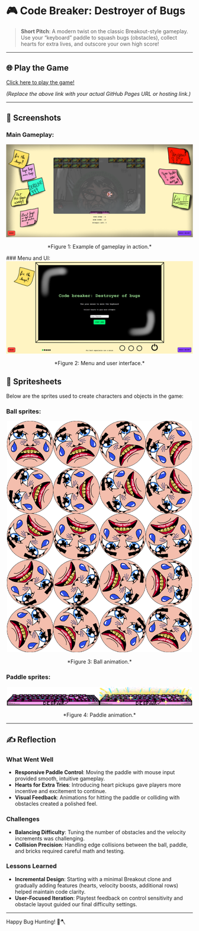 # 🎮 Code Breaker: Destroyer of Bugs

> **Short Pitch**: A modern twist on the classic Breakout-style gameplay. Use your “keyboard” paddle to squash bugs (obstacles), collect hearts for extra lives, and outscore your own high score!

---

## 🌐 Play the Game
[Click here to play the game!](https://your-github-username.github.io/repository-name)

*(Replace the above link with your actual GitHub Pages URL or hosting link.)*

---

## 📸 Screenshots

### Main Gameplay:
<div style="text-align: center;">
  <img src="images/Screenshot (105).png" alt="Gameplay Screenshot" width="600">
  <p>*Figure 1: Example of gameplay in action.*</p>
</div>
### Menu and UI:
<div style="text-align: center;">
  <img src="images/Screenshot (104).png" alt="Menu UI Screenshot" width="600">
  <p>*Figure 2: Menu and user interface.*</p>
</div>

## 🎨 Spritesheets
Below are the sprites used to create characters and objects in the game:

### Ball sprites:

<div style="text-align: center;">
  <img src="TOOT JE ZATIAL TOP/images/ballSprite.png" alt="ball" width="500">
  <p>*Figure 3: Ball animation.*</p>
</div>

### Paddle sprites:
<div style="text-align: center;">
  <img src="TOOT JE ZATIAL TOP/images/paddlesprite.png" alt="paddle" width="500">
  <p>*Figure 4: Paddle animation.*</p>
</div>

---

## ✍️ Reflection

### What Went Well
- **Responsive Paddle Control**: Moving the paddle with mouse input provided smooth, intuitive gameplay.
- **Hearts for Extra Tries**: Introducing heart pickups gave players more incentive and excitement to continue.
- **Visual Feedback**: Animations for hitting the paddle or colliding with obstacles created a polished feel.

### Challenges
- **Balancing Difficulty**: Tuning the number of obstacles and the velocity increments was challenging.
- **Collision Precision**: Handling edge collisions between the ball, paddle, and bricks required careful math and testing.

### Lessons Learned
- **Incremental Design**: Starting with a minimal Breakout clone and gradually adding features (hearts, velocity boosts, additional rows) helped maintain code clarity.
- **User-Focused Iteration**: Playtest feedback on control sensitivity and obstacle layout guided our final difficulty settings.
---

Happy Bug Hunting! 🐛🪓
